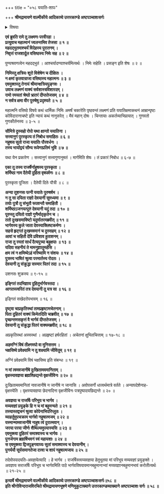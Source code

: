 +++
title = "०५८ ययाति-शापः"

+++
**श्रीमद्रामायणे वाल्मीकीये आदिकाव्ये उत्तरकाण्डे अष्टपञ्चाशःसर्गः**


<details><summary>विषयाः</summary>

निमि-राजस्य वसिष्ठेऽक्षमया शाप-दान-कथन-प्रसङ्गाद्  
ययाति-क्षमा-प्रशंसनाय तत्-कथा-कथनारंभः ॥ १ ॥  
ययाति-नाम्नो-राज्ञः कनिष्ठ-भार्यायां शर्मिष्ठायां विशेषानुरागेण  
रुष्टया ज्येष्ठया स्व-पितरं शुकं प्रति  
सक्रोधं ययाति-निग्रह-प्रार्थने  
शुक्रेण पुत्री-प्रीत्यै ययातिं प्रति वृद्ध-भाव-संभव-शापदानम् ॥ २ ॥
</details>


**एवं ब्रुवति रामे तु लक्ष्मणः परवीरहा ।  
प्रत्युवाच महात्मानं ज्वलन्तमिव तेजसा ॥ १ ॥  
महदद्भुतमाश्चर्यं विदेहस्य पुरातनम् ।  
निवृत्तं राजशार्दूल वसिष्ठस्य निमेः सह ॥ २ ॥**

पुण्यश्रवणत्वेन महदद्भुतं । आश्चर्यादण्याश्चर्यमित्यर्थः । निमेः सहेति । प्रसङ्ग इति शेषः ॥ २ ॥

**निमिस्तु क्षत्रियः शूरो विशेषेण च दीक्षितः ।  
न क्षमां कृतवान्राजा वसिष्ठस्य महात्मनः ॥ ३ ॥  
एवमुक्तस्तु तेनायं श्रीमान्क्षत्रियपुङ्गवः ।  
उवाच लक्ष्मणं वाक्यं सर्वशास्त्रविशारदम् ।  
रामो रमयतां श्रेष्ठो भ्रातरं दीप्ततेजसम् ॥ ४ ॥  
न सर्वत्र क्षमा वीर पुरुषेषु प्रदृश्यते ॥ ५ ॥**

महात्मनि वसिष्ठे विषये कथं धार्मिकः निमिः अमर्षं चकारेति पृष्ठवन्तं लक्ष्मणं प्रति ययातिक्षमाकथनं आम्रान्पृष्टः कोविदारानाचष्टे इति न्यायं कथं नानुसरेत् । मैवं महान् दोषः । चिन्तायाः अकर्तव्याभिप्रायात् । गुणवतो गुणकीर्तनस्य ॥ ३-५ ॥

**सौमित्रे दुस्सहो रोपो यथा क्षान्तो ययातिना ।  
सत्त्वानुगं पुरस्कृत्य तं निबोध समाहितः ॥ ६ ॥  
नहुषस सुतो राजा ययातिः पौरवर्धनः ।  
तस्य भार्याद्वयं सौम्य रूपेणाप्रतिमं भुवि ॥ ७ ॥**

यथा येन प्रकारेण । सत्त्वानुगं सत्त्वगुणानुमतं । मार्गमिति शेषः । तं प्रकारं निबोध ॥ ६-७ ॥

**एका तु तस्य राजर्षेर्नाहुषस्य पुरस्कृता ।  
शर्मिष्ठा नाम दैतेयी दुहिता वृषपर्वणः ॥ ८ ॥**

पुरस्कृता पूजिता । दैतेयी दितेः पौत्री ॥ ८ ॥

**अन्या तूशनसः पत्नी ययातेः पुरुषर्षभ ।  
न तु सा दयिता राज्ञो देवयानी सुमध्यमा ॥ ९ ॥  
तयोः पुत्रौ तु संभूतौ रूपवन्तौ समाहितौ ।  
शर्मिष्ठाऽजनयत्पूरुं देवयानी यदुं तदा ॥ १० ॥  
पूरुस्तु दयितो राज्ञो गुणैर्मातृकृतेन च ।  
ततो दुःखसमाविष्टो यदुर्मातरमब्रवीत् ॥ ११ ॥  
भार्गवस्य कुले जाता देवस्याक्लिष्टकर्मणः ।  
सहसे हृद्गतं दुःखमवमानं च दुस्सहम् ॥ १२ ॥  
आवां च सहितौ देवि प्रविशाव हुताशनम् ।  
राजा तु रमतां सार्धं दैत्यपुत्र्या बहुक्षपाः ॥ १३ ॥  
यदिवा सहनीयं ते मामनुज्ञातुमर्हसि ।  
क्षम त्वं न क्षमिष्येऽहं मरिष्यामि न संशयः ॥ १४ ॥  
पुत्रस्य भाषितं श्रुत्वा परमार्तस्य रोदतः ।  
देवयानी तु संक्रुद्धा सस्मार पितरं तदा ॥ १५ ॥**

उशनसः शुक्रस्य ॥ ९-१५ ॥

**इङ्गितं तदभिज्ञाय दुहितुर्भार्गवस्तदा ।  
आगतस्त्वरितं तत्र देवयानी तु यत्र सा ॥ १६ ॥**

इङ्गितं सखेदरोपभावम् ॥ १६ ॥

**दृष्ट्वा चाप्रकृतिस्थां तामप्रहृष्टामचेतनाम् ।  
पिता दुहितरं वाक्यं किमेतदिति चाब्रवीत् ॥ १७ ॥  
पृच्छन्तमसकृत्तं वै भार्गवं दीप्ततेजसम् ।  
देवयानी तु संक्रुद्धा पितरं वाक्यमब्रवीत् ॥ १८ ॥**

अप्रकृतिस्थां अस्वस्थां । अप्रहृष्टां हर्षरहितां । अचेतनां क्षुभितचित्ताम् ॥ १७-१८ ॥

**अहमग्निं विषं तीक्ष्णमपो वा मुनिसत्तम ।  
भक्षयिष्ये प्रवेक्ष्यामि न तु शक्ष्यामि जीवितुम् ॥ १९ ॥**

अग्निं प्रवेक्ष्यामि विषं भक्षयिष्य इति संबन्धः ॥ १९ ॥

**न मां त्वमवजानीषे दुःखितामवमानिताम् ।  
वृक्षस्यावज्ञया ब्रह्मश्छिद्यन्ते वृक्षजीविनः ॥ २० ॥**

दुःखितामवमानितां नावजानीषे न जानीषे न जानासि । अवोपसर्गो धात्वर्थमात्रे वर्तते । अन्यापदेशेनाह-वृक्षस्येति । वृक्षस्यावज्ञया छेदनादिना वृक्षजीविनः पत्रपुष्पादयछिद्यन्ते ॥ २० ॥

**अवज्ञया च राजर्षिः परिभूय च भार्गव ।  
मय्यवज्ञां प्रयुङ्के हि न च मां बहुमन्यते ॥ २१ ॥  
तस्यास्तद्वचनं श्रुत्वा कोपेनाभिपरिप्लुतः ।  
व्याहर्तुमुपचक्राम भार्गवो नहुषात्मजम् ॥ २२ ॥  
यस्मान्मामवजानीषे नाहुष त्वं दुरात्मवान् ।  
जरया परया जीर्णः शैथिल्यमुपयास्यसि ॥ २३ ॥  
एवमुक्त्वा दुहितरं समाश्वास्य च भार्गवः ।  
पुनर्जगाम ब्रह्मर्षिभवनं स्वं महायशाः ॥ २४ ॥  
स एवमुक्त्वा द्विजपुङ्गवाग्र्यः सुतां समाश्वास्य च देवयानीम् ।  
पुनर्ययौ सूर्यसमानतेजा दत्त्वा च शापं नहुषात्मजाय ॥ २५ ॥**

तदेवोपपादयति-अवज्ञयेत्यादि । हे भार्गव । राजर्षिस्त्वय्यवज्ञया हेतुभूतया मां परिभूय मय्यवज्ञां प्रयुङ्क्ते । अवज्ञाय सराजर्षिः परिभूय च भार्गवमिति पाठे भार्गवविषयावमानबहुमानाभ्यां मय्यवज्ञानबहुमानभावं करोतीत्यर्थः ॥ २१-२५ ॥

**इत्यार्षे श्रीमद्रामायणे वाल्मीकीये आदिकाव्ये उत्तरकाण्डे अष्टपञ्चाशःसर्गः॥५८ ॥  
इति श्रीगोविन्दराजविरचिते श्रीमद्रामायणभूषणे मणिमुकुटाख्याने उत्तरकाण्डव्याख्याने अष्टपञ्चाशः सर्गः ॥ ५८ ॥**
